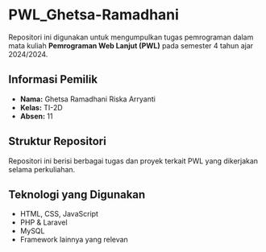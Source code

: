 # PWL_Ghetsa-Ramadhani

Repositori ini digunakan untuk mengumpulkan tugas pemrograman dalam mata kuliah **Pemrograman Web Lanjut (PWL)** pada semester 4 tahun ajar 2024/2024.

## Informasi Pemilik
- **Nama:** Ghetsa Ramadhani Riska Arryanti  
- **Kelas:** TI-2D  
- **Absen:** 11  

## Struktur Repositori
Repositori ini berisi berbagai tugas dan proyek terkait PWL yang dikerjakan selama perkuliahan.

## Teknologi yang Digunakan
- HTML, CSS, JavaScript  
- PHP & Laravel
- MySQL  
- Framework lainnya yang relevan
